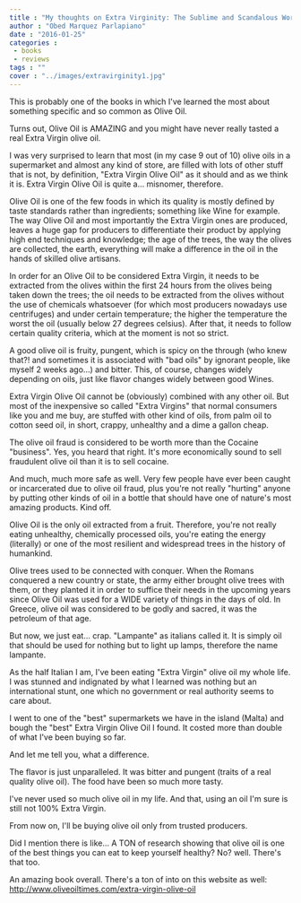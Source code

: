 ```yaml
---
title : "My thoughts on Extra Virginity: The Sublime and Scandalous World of Olive Oil"
author : "Obed Marquez Parlapiano"
date : "2016-01-25"
categories : 
 - books
 - reviews
tags : ""
cover : "../images/extravirginity1.jpg"
---
```


This is probably one of the books in which I've learned the most about something specific and so common as Olive Oil.

Turns out, Olive Oil is AMAZING and you might have never really tasted a real Extra Virgin olive oil.

I was very surprised to learn that most (in my case 9 out of 10) olive oils in a supermarket and almost any kind of store, are filled with lots of other stuff that is not, by definition, "Extra Virgin Olive Oil" as it should and as we think it is. Extra Virgin Olive Oil is quite a... misnomer, therefore.

Olive Oil is one of the few foods in which its quality is mostly defined by taste standards rather than ingredients; something like Wine for example. The way Olive Oil and most importantly the Extra Virgin ones are produced, leaves a huge gap for producers to differentiate their product by applying high end techniques and knowledge; the age of the trees, the way the olives are collected, the earth, everything will make a difference in the oil in the hands of skilled olive artisans.

In order for an Olive Oil to be considered Extra Virgin, it needs to be extracted from the olives within the first 24 hours from the olives being taken down the trees; the oil needs to be extracted from the olives without the use of chemicals whatsoever (for which most producers nowadays use centrifuges) and under certain temperature; the higher the temperature the worst the oil (usually below 27 degrees celsius). After that, it needs to follow certain quality criteria, which at the moment is not so strict.

A good olive oil is fruity, pungent, which is spicy on the through (who knew that?! and sometimes it is associated with "bad oils" by ignorant people, like myself 2 weeks ago...) and bitter. This, of course, changes widely depending on oils, just like flavor changes widely between good Wines.

Extra Virgin Olive Oil cannot be (obviously) combined with any other oil. But most of the inexpensive so called "Extra Virgins" that normal consumers like you and me buy, are stuffed with other kind of oils, from palm oil to cotton seed oil, in short, crappy, unhealthy and a dime a gallon cheap.

The olive oil fraud is considered to be worth more than the Cocaine "business". Yes, you heard that right. It's more economically sound to sell fraudulent olive oil than it is to sell cocaine.

And much, much more safe as well. Very few people have ever been caught or incarcerated due to olive oil fraud, plus you're not really "hurting" anyone by putting other kinds of oil in a bottle that should have one of nature's most amazing products. Kind off.

Olive Oil is the only oil extracted from a fruit. Therefore, you're not really eating unhealthy, chemically processed oils, you're eating the energy (literally) or one of the most resilient and widespread trees in the history of humankind.

Olive trees used to be connected with conquer. When the Romans conquered a new country or state, the army either brought olive trees with them, or they planted it in order to suffice their needs in the upcoming years since Olive Oil was used for a WIDE variety of things in the days of old. In Greece, olive oil was considered to be godly and sacred, it was the petroleum of that age.

But now, we just eat... crap. "Lampante" as italians called it. It is simply oil that should be used for nothing but to light up lamps, therefore the name lampante.

As the half Italian I am, I've been eating "Extra Virgin" olive oil my whole life. I was stunned and indignated by what I learned was nothing but an international stunt, one which no government or real authority seems to care about.

I went to one of the "best" supermarkets we have in the island (Malta) and bough the "best" Extra Virgin Olive Oil I found. It costed more than double of what I've been buying so far.

And let me tell you, what a difference.

The flavor is just unparalleled. It was bitter and pungent (traits of a real quality olive oil). The food have been so much more tasty.

I've never used so much olive oil in my life. And that, using an oil I'm sure is still not 100% Extra Virgin.

From now on, I'll be buying olive oil only from trusted producers.

Did I mention there is like... A TON of research showing that olive oil is one of the best things you can eat to keep yourself healthy? No? well. There's that too.

An amazing book overall. There's a ton of into on this website as well: http://www.oliveoiltimes.com/extra-virgin-olive-oil
